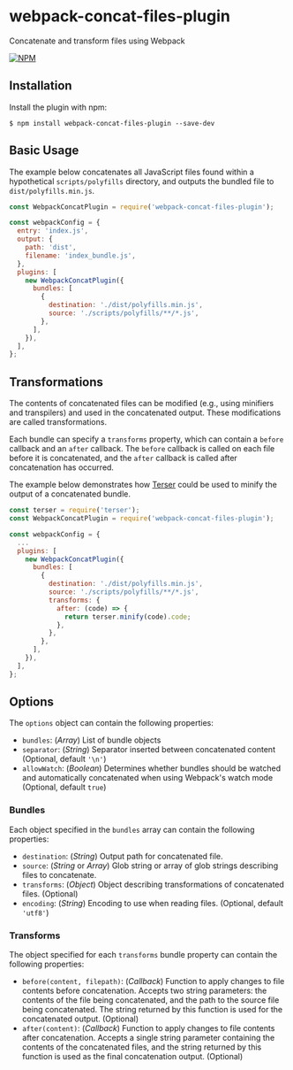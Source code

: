 # webpack-concat-files-plugin
Concatenate and transform files using Webpack

[![NPM](https://nodei.co/npm/webpack-concat-files-plugin.png)](https://nodei.co/npm/webpack-concat-files-plugin/)

## Installation
Install the plugin with npm:
```shell
$ npm install webpack-concat-files-plugin --save-dev
```

## Basic Usage
The example below concatenates all JavaScript files found within a hypothetical
`scripts/polyfills` directory, and outputs the bundled file to
`dist/polyfills.min.js`.

```js
const WebpackConcatPlugin = require('webpack-concat-files-plugin');

const webpackConfig = {
  entry: 'index.js',
  output: {
    path: 'dist',
    filename: 'index_bundle.js',
  },
  plugins: [
    new WebpackConcatPlugin({
      bundles: [
        {
          destination: './dist/polyfills.min.js',
          source: './scripts/polyfills/**/*.js',
        },
      ],
    }),
  ],
};
```

## Transformations
The contents of concatenated files can be modified (e.g., using minifiers and
transpilers) and used in the concatenated output. These modifications are
called transformations.

Each bundle can specify a `transforms` property, which can contain a
`before` callback and an `after` callback. The `before` callback is called
on each file before it is concatenated, and the `after` callback is called
after concatenation has occurred.

The example below demonstrates how [Terser](https://www.npmjs.com/package/terser)
could be used to minify the output of a concatenated bundle.

```js
const terser = require('terser');
const WebpackConcatPlugin = require('webpack-concat-files-plugin');

const webpackConfig = {
  ...
  plugins: [
    new WebpackConcatPlugin({
      bundles: [
        {
          destination: './dist/polyfills.min.js',
          source: './scripts/polyfills/**/*.js',
          transforms: {
            after: (code) => {
              return terser.minify(code).code;
            },
          },
        },
      ],
    }),
  ],
};
```

## Options
The `options` object can contain the following properties:

* `bundles`: (_Array_) List of bundle objects
* `separator`: (_String_) Separator inserted between concatenated content (Optional, default `'\n'`)
* `allowWatch`: (_Boolean_) Determines whether bundles should be watched and automatically concatenated when using Webpack's watch mode (Optional, default `true`)

### Bundles
Each object specified in the `bundles` array can contain the following
properties:

* `destination`: (_String_) Output path for concatenated file.
* `source`: (_String_ or _Array_) Glob string or array of glob strings describing files to concatenate.
* `transforms`: (_Object_) Object describing transformations of concatenated files. (Optional)
* `encoding`: (_String_) Encoding to use when reading files. (Optional, default `'utf8'`)

### Transforms
The object specified for each `transforms` bundle property can contain the
following properties:

* `before(content, filepath)`: (_Callback_) Function to apply changes to file contents before concatenation. Accepts two string parameters: the contents of the file being concatenated, and the path to the source file being concatenated. The string returned by this function is used for the concatenated output. (Optional)
* `after(content)`: (_Callback_) Function to apply changes to file contents after concatenation. Accepts a single string parameter containing the contents of the concatenated files, and the string returned by this function is used as the final concatenation output. (Optional)
